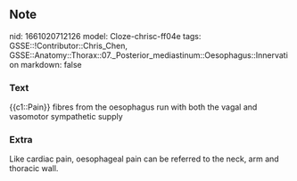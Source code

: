 ## Note
nid: 1661020712126
model: Cloze-chrisc-ff04e
tags: GSSE::!Contributor::Chris_Chen, GSSE::Anatomy::Thorax::07._Posterior_mediastinum::Oesophagus::Innervation
markdown: false

### Text
{{c1::Pain}} fibres from the oesophagus run with both the vagal and vasomotor sympathetic supply

### Extra
Like cardiac pain, oesophageal pain can be referred to the neck, arm and 
thoracic wall.
